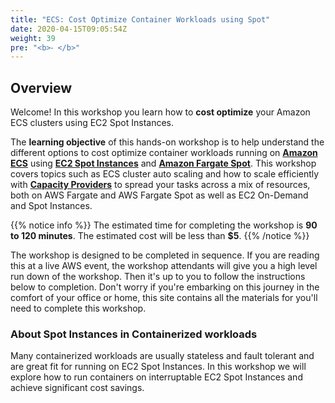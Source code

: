```yaml
---
title: "ECS: Cost Optimize Container Workloads using Spot"
date: 2020-04-15T09:05:54Z
weight: 39
pre: "<b>⁃ </b>"
---
```


## Overview

Welcome! In this workshop you learn how to **cost optimize** your Amazon ECS clusters using EC2 Spot Instances.

The **learning objective** of this hands-on workshop is to help understand the different options to cost optimize container workloads running on **[Amazon ECS](https://aws.amazon.com/ecs/)** using **[EC2 Spot Instances](https://aws.amazon.com/ec2/spot/)** and **[Amazon Fargate Spot](https://aws.amazon.com/fargate/)**. This workshop covers topics such as ECS cluster auto scaling and how to scale efficiently with **[Capacity Providers](https://docs.aws.amazon.com/AmazonECS/latest/developerguide/cluster-capacity-providers.html)** to spread your tasks across a mix of resources, both on AWS Fargate and AWS Fargate Spot as well as EC2 On-Demand and Spot Instances.


{{% notice info %}}
The estimated time for completing the workshop is **90 to 120 minutes**. The estimated cost will be less than **$5**.
{{% /notice %}}

The workshop is designed to be completed in sequence. If you are reading this at a live AWS event, the workshop attendants will give you a high level run down of the workshop. Then it's up to you to follow the instructions below to completion. Don't worry if you're embarking on this journey in the comfort of your office or home, this site contains all the materials for you'll need to complete this workshop.


### About Spot Instances in Containerized workloads

Many containerized workloads are usually stateless and fault tolerant and are great fit for running on EC2 Spot Instances. In this workshop we will explore how to run containers on interruptable EC2 Spot Instances and achieve significant cost savings.
